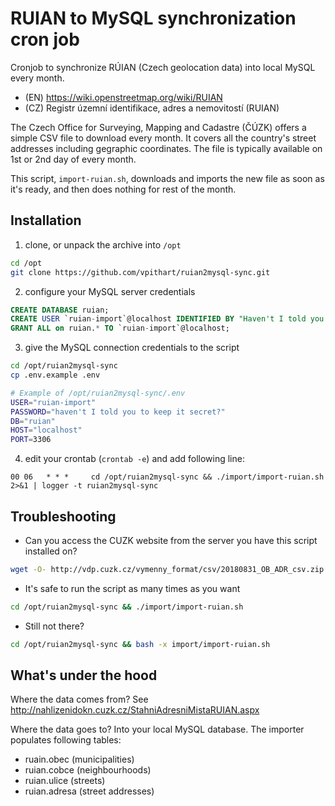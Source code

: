 # RUIAN to MySQL synchronization cron job

Cronjob to synchronize RÚIAN (Czech geolocation data) into local MySQL every month.

- (EN) https://wiki.openstreetmap.org/wiki/RUIAN
- (CZ) Registr územní identifikace, adres a nemovitostí (RUIAN)

The Czech Office for Surveying, Mapping and Cadastre (ČÚZK) offers a simple CSV file to download every month. It covers all the country's street addresses including gegraphic coordinates. The file is typically available on 1st or 2nd day of every month.

This script, `import-ruian.sh`, downloads and imports the new file as soon as it's ready, and then does nothing for rest of the month.

## Installation

1) clone, or unpack the archive into `/opt`
```sh
cd /opt
git clone https://github.com/vpithart/ruian2mysql-sync.git
```

2) configure your MySQL server credentials
```sql
CREATE DATABASE ruian;
CREATE USER `ruian-import`@localhost IDENTIFIED BY "Haven't I told you to keep it secret?";
GRANT ALL on ruian.* TO `ruian-import`@localhost;
```
3) give the MySQL connection credentials to the script
```sh
cd /opt/ruian2mysql-sync
cp .env.example .env
```

```sh
# Example of /opt/ruian2mysql-sync/.env
USER="ruian-import"
PASSWORD="haven't I told you to keep it secret?"
DB="ruian"
HOST="localhost"
PORT=3306
```

4) edit your crontab (`crontab -e`) and add following line:
```
00 06   * * *     cd /opt/ruian2mysql-sync && ./import/import-ruian.sh 2>&1 | logger -t ruian2mysql-sync
```

## Troubleshooting

- Can you access the CUZK website from the server you have this script installed on?
```sh
wget -O- http://vdp.cuzk.cz/vymenny_format/csv/20180831_OB_ADR_csv.zip
```

- It's safe to run the script as many times as you want
```sh
cd /opt/ruian2mysql-sync && ./import/import-ruian.sh
```

- Still not there?
```sh
cd /opt/ruian2mysql-sync && bash -x import/import-ruian.sh
```

## What's under the hood
Where the data comes from? See http://nahlizenidokn.cuzk.cz/StahniAdresniMistaRUIAN.aspx

Where the data goes to? Into your local MySQL database. The importer populates following tables:
- ruain.obec (municipalities)
- ruian.cobce (neighbourhoods)
- ruian.ulice (streets)
- ruian.adresa (street addresses)
